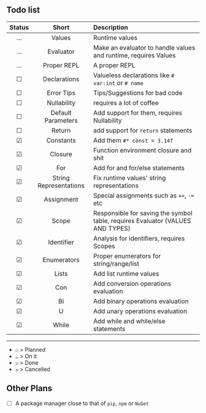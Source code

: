 ## Todo list

| Status | Short | Description |
| :----: | :---: | :---------- |
| … | Values | Runtime values |
| … | Evaluator | Make an evaluator to handle values and runtime, requires Values |
| … | Proper REPL | A proper REPL |
| ☐ | Declarations | Valueless declarations like `# var:int` or `# name` |
| ☐ | Error Tips | Tips/Suggestions for bad code |
| ☐ | Nullability | requires a lot of coffee |
| ☐ | Default Parameters | Add support for them, requires Nullability |
| ☐ | Return | add support for `return` statements |
| ☑ | Constants | Add them `#* const = 3.14f` |
| ☑ | Closure | Function environment closure and shit |
| ☑ | For | Add for and for/else statements |
| ☑ | String Representations | Fix runtime values' string representations |
| ☑ | Assignment | Special assignments such as `+=`, `-=` etc |
| ☑ | Scope | Responsible for saving the symbol table, requires Evaluator (VALUES AND TYPES) |
| ☑ | Identifier | Analysis for identifiers, requires Scopes |
| ☑ | Enumerators | Proper enumerators for string/range/list |
| ☑ | Lists | Add list runtime values |
| ☑ | Con | Add conversion operations evaluation |
| ☑ | Bi | Add binary operations evaluation |
| ☑ | U | Add unary operations evaluation |
| ☑ | While | Add while and while/else statements |

---

- `☐` > Planned
- `…` > On it
- `☑` > Done
- `☒` > Cancelled

## Other Plans
- [ ] A package manager close to that of `pip`, `npm` or `NuGet`
